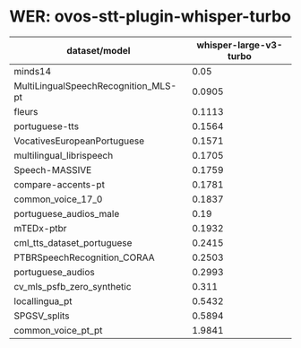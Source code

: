 
# WER: ovos-stt-plugin-whisper-turbo
|dataset/model|whisper-large-v3-turbo|
|-|-|
| minds14 | 0.05 |
| MultiLingualSpeechRecognition_MLS-pt | 0.0905 |
| fleurs | 0.1113 |
| portuguese-tts | 0.1564 |
| VocativesEuropeanPortuguese | 0.1571 |
| multilingual_librispeech | 0.1705 |
| Speech-MASSIVE | 0.1759 |
| compare-accents-pt | 0.1781 |
| common_voice_17_0 | 0.1837 |
| portuguese_audios_male | 0.19 |
| mTEDx-ptbr | 0.1932 |
| cml_tts_dataset_portuguese | 0.2415 |
| PTBRSpeechRecognition_CORAA | 0.2503 |
| portuguese_audios | 0.2993 |
| cv_mls_psfb_zero_synthetic | 0.311 |
| locallingua_pt | 0.5432 |
| SPGSV_splits | 0.5894 |
| common_voice_pt_pt | 1.9841 |